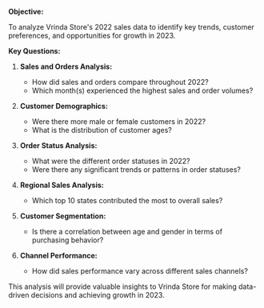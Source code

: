 
**Objective:**

To analyze Vrinda Store's 2022 sales data to identify key trends, customer preferences, and opportunities for growth in 2023.

**Key Questions:**

1. **Sales and Orders Analysis:**
   * How did sales and orders compare throughout 2022?
   * Which month(s) experienced the highest sales and order volumes?

2. **Customer Demographics:**
   * Were there more male or female customers in 2022?
   * What is the distribution of customer ages?

3. **Order Status Analysis:**
   * What were the different order statuses in 2022?
   * Were there any significant trends or patterns in order statuses?

4. **Regional Sales Analysis:**
   * Which top 10 states contributed the most to overall sales?

5. **Customer Segmentation:**
   * Is there a correlation between age and gender in terms of purchasing behavior?

6. **Channel Performance:**
   * How did sales performance vary across different sales channels?

This analysis will provide valuable insights to Vrinda Store for making data-driven decisions and achieving growth in 2023.
